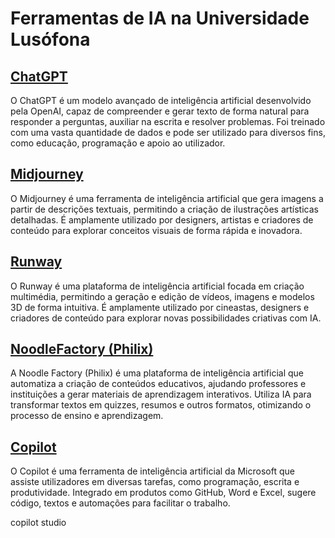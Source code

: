 # Ferramentas de IA na Universidade Lusófona

## [ChatGPT](https://chatgpt.com/)
O ChatGPT é um modelo avançado de inteligência artificial desenvolvido pela OpenAI, capaz de compreender e gerar texto de forma natural para responder a perguntas, auxiliar na escrita e resolver problemas. Foi treinado com uma vasta quantidade de dados e pode ser utilizado para diversos fins, como educação, programação e apoio ao utilizador.


## [Midjourney](https://www.midjourney.com/)
O Midjourney é uma ferramenta de inteligência artificial que gera imagens a partir de descrições textuais, permitindo a criação de ilustrações artísticas detalhadas. É amplamente utilizado por designers, artistas e criadores de conteúdo para explorar conceitos visuais de forma rápida e inovadora.


## [Runway](https://runwayml.com/)
O Runway é uma plataforma de inteligência artificial focada em criação multimédia, permitindo a geração e edição de vídeos, imagens e modelos 3D de forma intuitiva. É amplamente utilizado por cineastas, designers e criadores de conteúdo para explorar novas possibilidades criativas com IA.


## [NoodleFactory (Philix)](https://www.noodlefactory.ai/)
A Noodle Factory (Philix) é uma plataforma de inteligência artificial que automatiza a criação de conteúdos educativos, ajudando professores e instituições a gerar materiais de aprendizagem interativos. Utiliza IA para transformar textos em quizzes, resumos e outros formatos, otimizando o processo de ensino e aprendizagem.


## [Copilot](https://copilot.microsoft.com/)
O Copilot é uma ferramenta de inteligência artificial da Microsoft que assiste utilizadores em diversas tarefas, como programação, escrita e produtividade. Integrado em produtos como GitHub, Word e Excel, sugere código, textos e automações para facilitar o trabalho.


copilot studio
